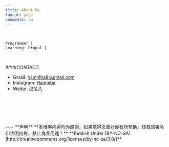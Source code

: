 ```yaml
---
title: About Me
layout: page
comments: no
---
```

<br/>

	Programmer | 
	Learning: Drupal | 
  
<br/>

####CONTACT:        

- Gmail: [hamniba8@gmail.com](mailto:hamniba8@gmail.com)     
- Instagram: [Hamniba](http://instagram.com/hamniba)
- Weibo: [汉尼八](http://weibo.com/hamniba) 




<br/>
<br/>
<br/>
<br/>
<br/>
----
**声明**  
**本博客内容均为原创，如果觉得文章对你有所帮助，转载请署名和注明出处，禁止商业用途！**  
**Publish Under [BY-NC-SA](http://creativecommons.org/licenses/by-nc-sa/3.0/)**  
